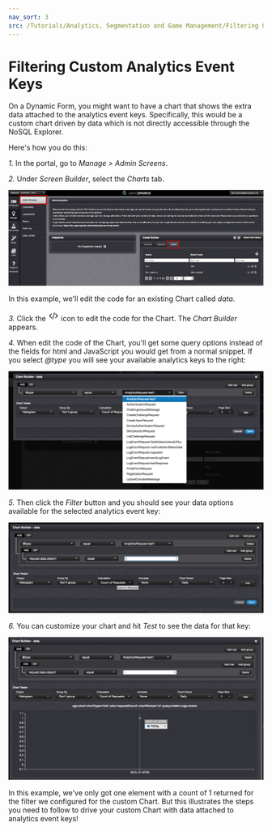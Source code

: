 ```yaml
---
nav_sort: 3
src: /Tutorials/Analytics, Segmentation and Game Management/Filtering Custom Analytics Event Keys.md
---
```


# Filtering Custom Analytics Event Keys

On a Dynamic Form, you might want to have a chart that shows the extra data attached to the analytics event keys. Specifically, this would be a custom chart driven by data which is not directly accessible through the NoSQL Explorer.

Here's how you do this:

*1.* In the portal, go to *Manage > Admin Screens*.

*2.* Under *Screen Builder*, select the *Charts* tab.

![](img/FiltCustAnal/1.png)

In this example, we'll edit the code for an existing Chart called *data*.

*3.* Click the ![](/img/fa/code.png) icon to edit the code for the Chart. The *Chart Builder* appears.

*4.* When edit the code of the Chart, you'll get some query options instead of the fields for html and JavaScript you would get from a normal snippet. If you select *@type* you will see your available analytics keys to the right:

![](img/FiltCustAnal/2.png)

*5.* Then click the *Filter* button and you should see your data options available for the selected analytics event key:

![](img/FiltCustAnal/3.png)

*6.* You can customize your chart and hit *Test* to see the data for that key:

![](img/FiltCustAnal/4.png)

In this example, we've only got one element with a count of 1 returned for the filter we configured for the custom Chart. But this illustrates the steps you need to follow to drive your custom Chart with data attached to analytics event keys!
